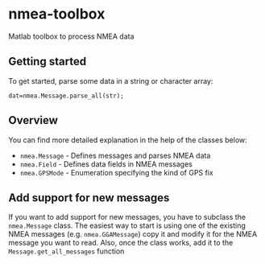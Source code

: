 # nmea-toolbox
Matlab toolbox to process NMEA data

## Getting started
To get started, parse some data in a string or character array:

```
dat=nmea.Message.parse_all(str);
```

## Overview
You can find more detailed explanation in the help of the classes below:

  - `nmea.Message` - Defines messages and parses NMEA data
  - `nmea.Field` - Defines data fields in NMEA messages
  - `nmea.GPSMode` - Enumeration specifying the kind of GPS fix

## Add support for new messages
If you want to add support for new messages, you have to subclass the
`nmea.Message` class. The easiest way to start is using one of the existing
NMEA messages (e.g. `nmea.GGAMessage`) copy it and modify it for the NMEA
message you want to read. Also, once the class works, add it to the
`Message.get_all_messages` function